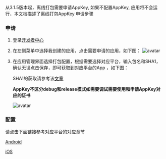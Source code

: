 从3.1.5版本起，离线打包需要申请AppKey, 如果不配置AppKey, 应用将不会运行，本文档描述了离线打包AppKey 申请步骤
### 申请
1. 登录[开发者中心](https://dev.dcloud.net.cn)
2. 在左侧菜单中选择我创建的应用，点击需要申请的应用，如下图：
 ![avatar](https://dcloud-img.oss-cn-hangzhou.aliyuncs.com/nativedocs/APPKEY/appkey_applist-1.png)
4. 在应用管理界面选择打包配置，根据需要选择对应平台，输入包名和SHA1，确认无误点击保存，即可获取到对应平台的App ，如下图：
 
    SHA1的获取请参考该[文章](https://ask.dcloud.net.cn/article/35777)
    
    **AppKey不区分debug和release模式如需要调试需要使用和申请AppKey对应的证书**
    
    ![avatar](https://dcloud-img.oss-cn-hangzhou.aliyuncs.com/nativedocs/APPKEY/applist-config.png)
### 配置
请点击下面链接参考对应平台的对应章节

[Android](https://nativesupport.dcloud.net.cn/AppDocs/usesdk/android?id=%e9%85%8d%e7%bd%ae%e5%b7%a5%e7%a8%8b)

[iOS](https://nativesupport.dcloud.net.cn/AppDocs/usesdk/ios)
   
